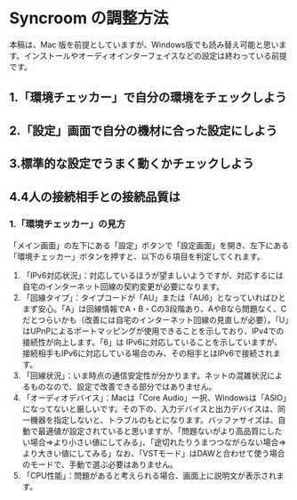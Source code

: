 # Syncroom の調整方法
本稿は、Mac 版を前提としていますが、Windows版でも読み替え可能と思います。インストールやオーディオインターフェイスなどの設定は終わっている前提です。  

## 1.「環境チェッカー」で自分の環境をチェックしよう
## 2.「設定」画面で自分の機材に合った設定にしよう
## 3.標準的な設定でうまく動くかチェックしよう
## 4.4人の接続相手との接続品質は


### 1.「環境チェッカー」の見方
「メイン画面」の左下にある「設定」ボタンで「設定画面」を開き、左下にある「環境チェッカー」ボタンを押すと、以下の６項目を判定してくれます。
1. 「IPv6対応状況」：対応しているほうが望ましいようですが、対応するには自宅のインターネット回線の契約変更が必要になります。
2. 「回線タイプ」：タイプコードが「AU」または「AU6」となっていればひとまず安心。「A」は回線情報でA・B・Cの3段階あり、AやBなら問題なく、Cだとつらいかも（改善には自宅のインターネット回線の見直しが必要）。「U」はUPnPによるポートマッピングが使用できることを示しており、IPv4での接続性が向上します。「6」は IPv6に対応していることを示していますが、接続相手もIPv6に対応している場合のみ、その相手とはIPv6で接続されます。
3. 「回線状況」：いま時点の通信安定性が分かります。ネットの混雑状況によるものなので、設定で改善できる部分ではありません。
4. 「オーディオデバイス」：Macは「Core Audio」一択、Windowsは「ASIO」になってないと厳しいです。その下の、入力デバイスと出力デバイスは、同一機器を指定しないと、トラブルのもとになります。バッファサイズは、自動で最適値が設定されていると思いますが、「問題ないがより高品質にしたい場合⇒より小さい値にしてみる」、「途切れたりうまつつながらない場合⇒より大きい値にしてみる」なお、「VSTモード」はDAWと合わせて使う場合のモードで、手動で選ぶ必要はありません。
5. 「CPU性能」：問題があると考えられる場合、画面上に説明文が表示されます。
